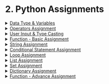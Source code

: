 # 2. Python Assignments

<details>

<summary><a href="data-type-and-variables.md">Data Type &#x26; Variables</a></summary>



</details>

<details>

<summary><a href="operators-assignment.md">Operators Assignment</a></summary>



</details>

<details>

<summary><a href="user-input-and-type-casting.md">User Input &#x26; Type Casting</a></summary>



</details>

<details>

<summary><a href="functions-basic-assignments.md">Function - Basic Assignment</a></summary>



</details>

<details>

<summary><a href="string-assignments/">String Assignment</a></summary>



</details>

<details>

<summary><a href="conditional-statements-assignments.md">Conditional Statement Assignment</a></summary>



</details>

<details>

<summary><a href="loops-assignments.md">Loop Assignment</a></summary>



</details>

<details>

<summary><a href="list-assignments/">List Assignment</a></summary>



</details>

<details>

<summary><a href="set-assignments/">Set Assignment</a></summary>



</details>

<details>

<summary><a href="dictionary-assignments/">Dictionary Assignment</a></summary>



</details>

<details>

<summary><a href="function-advance-assignments.md">Function - Advance Assignment</a></summary>



</details>
